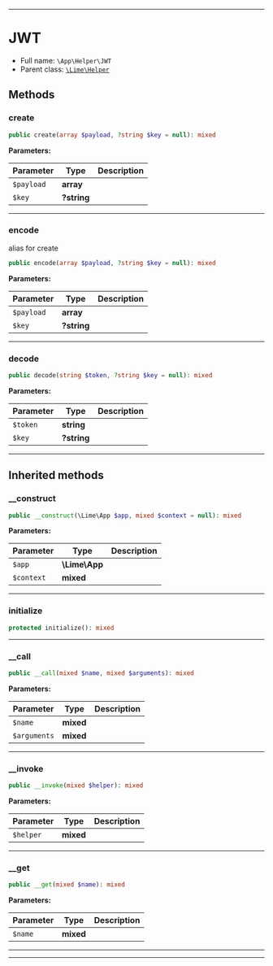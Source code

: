 ***

# JWT

* Full name: `\App\Helper\JWT`
* Parent class: [`\Lime\Helper`](../../Lime/Helper.md)

## Methods

### create

```php
public create(array $payload, ?string $key = null): mixed
```

**Parameters:**

| Parameter | Type | Description |
|-----------|------|-------------|
| `$payload` | **array** |  |
| `$key` | **?string** |  |

***

### encode

alias for create

```php
public encode(array $payload, ?string $key = null): mixed
```

**Parameters:**

| Parameter | Type | Description |
|-----------|------|-------------|
| `$payload` | **array** |  |
| `$key` | **?string** |  |

***

### decode

```php
public decode(string $token, ?string $key = null): mixed
```

**Parameters:**

| Parameter | Type | Description |
|-----------|------|-------------|
| `$token` | **string** |  |
| `$key` | **?string** |  |

***

## Inherited methods

### __construct

```php
public __construct(\Lime\App $app, mixed $context = null): mixed
```

**Parameters:**

| Parameter | Type | Description |
|-----------|------|-------------|
| `$app` | **\Lime\App** |  |
| `$context` | **mixed** |  |

***

### initialize

```php
protected initialize(): mixed
```

***

### __call

```php
public __call(mixed $name, mixed $arguments): mixed
```

**Parameters:**

| Parameter | Type | Description |
|-----------|------|-------------|
| `$name` | **mixed** |  |
| `$arguments` | **mixed** |  |

***

### __invoke

```php
public __invoke(mixed $helper): mixed
```

**Parameters:**

| Parameter | Type | Description |
|-----------|------|-------------|
| `$helper` | **mixed** |  |

***

### __get

```php
public __get(mixed $name): mixed
```

**Parameters:**

| Parameter | Type | Description |
|-----------|------|-------------|
| `$name` | **mixed** |  |

***


***

